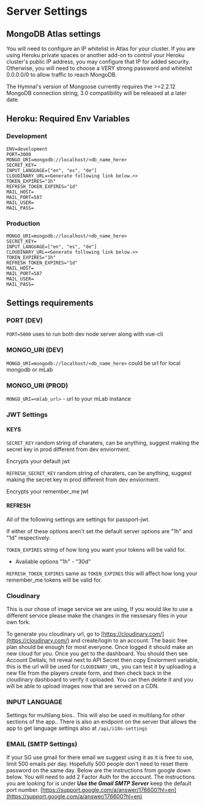 # Server Settings

## MongoDB Atlas settings

You will need to configure an IP whitelist in Atlas for your cluster. If you are using Heroku private spaces or another add-on to control
your Heroku cluster's public IP address, you may configure that IP for added security. Otherwise, you will need to choose a VERY strong
password and whitelist 0.0.0.0/0 to allow traffic to reach MongoDB.

The Hymnal's version of Mongoose currently requires the >=2.2.12 MongoDB connection string; 3.0 compatibility will be released at a later date.

## Heroku: Required Env Variables
### Development
  ```
  ENV=development
  PORT=3000
  MONGO_URI=mongodb://localhost/<db_name_here>
  SECRET_KEY=
  INPUT_LANGUAGE=["en", "es", "de"]
  CLOUDINARY_URL=<Generate following link below.>>
  TOKEN_EXPIRES="1h"
  REFRESH_TOKEN_EXPIRES="1d"
  MAIL_HOST=
  MAIL_PORT=587
  MAIL_USER=
  MAIL_PASS=
  ```

### Production
  ```
  MONGO_URI=mongodb://localhost/<db_name_here>
  SECRET_KEY=
  INPUT_LANGUAGE=["en", "es", "de"]
  CLOUDINARY_URL=<Generate following link below.>>
  TOKEN_EXPIRES="1h"
  REFRESH_TOKEN_EXPIRES="1d"
  MAIL_HOST=
  MAIL_PORT=587
  MAIL_USER=
  MAIL_PASS=
  ```

## Settings requirements
  ### PORT (DEV)
  `PORT=5000` uses to run both dev node server along with vue-cli

  ### MONGO_URI (DEV)
  `MONGO_URI=mongodb://localhost/<db_name_here>` could be url for local mongodb or mLab

  ### MONGO_URI (PROD)
  `MONGO_URI=<mlab_url>` - url to your mLab instance

  ### JWT Settings
  #### KEYS
  `SECRET_KEY` random string of charaters, can be anything, suggest making the secret key in prod different from dev enviorment.

  Encrypts your default jwt

  `REFRESH_SECRET_KEY` random string of charaters, can be anything, suggest making the secret key in prod different from dev enviorment.

  Encrypts your remember_me jwt

  #### REFRESH
  All of the following settings are settings for passport-jwt.

  If either of these options aren't set the default server options are "1h" and "1d" respectively.

  `TOKEN_EXPIRES` string of how long you want your tokens will be valid for.

  - Avaliable options "1h" - "30d"

  `REFRESH_TOKEN_EXPIRES` same as `TOKEN_EXPIRES` this will affect how long your remember_me tokens will be valid for.

  ### Cloudinary
  This is our chose of image service we are using, If you would like to use a different service please make the changes in the nessesary files in your own fork.

  To generate you cloudinary url, go to [https://cloudinary.com/](https://cloudinary.com/) and create/login to an account. The basic free plan should be enough for most everyone. Once logged it should make an new cloud for you. Once you get to the dashboard. You should then see Account Detials, hit reveal next to API Secret then copy Enviorment variable, this is the url will be used for `CLOUDINARY_URL`, you can test it by uploading a new file from the players create form, and then check back in the cloudinary dashboard to verify it uploaded. You can then delete it and you will be able to upload images now that are served on a CDN.

  ### INPUT LANGUAGE
  Settings for multilang bios.. This will also be used in multilang for other sections of the app.. There is also an endpoint on the server that allows the app to get language settings also at `/api/i18n-settings`

  ### EMAIL (SMTP Settings)
  If your SG use gmail for there email we suggest using it as it is free to use, limit 500 emails per day. Hopefully 500 people don't need to reset there password on the same day. Below are the instructions from google down below. You will need to add 2 Factor Auth for the account. The instructions you are looking for is under ***Use the Gmail SMTP Server*** keep the default port number.
  [https://support.google.com/a/answer/176600?hl=en](https://support.google.com/a/answer/176600?hl=en)

